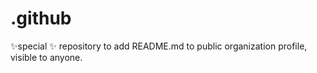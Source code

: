 # .github
✨special ✨ repository to add README.md to public organization profile, visible to anyone.
